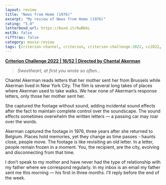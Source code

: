 ```yaml
---
layout: review
title: "News from Home (1976)"
excerpt: "My review of News from Home (1976)"
rating: "5.0"
letterboxd_url: https://boxd.it/6wBbkL
mst3k: false
rifftrax: false
category: movie-review
tags: [criterion-channel, criterion, criterion-challenge-2022, cc2022, directed-by-women, edited-by-women, written-by-women, solidarity, psychogeography, eclipse, sight-and-sound]
---
```


<b><a href="https://boxd.it/q4PJa/detail" target="_blank" rel="noopener">Criterion Challenge 2022 | 16/52 | Directed by Chantal Akerman</a></b>

<blockquote><i>Sweetheart, at first you wrote so often…</i></blockquote>

Chantel Akerman reads letters that her mother sent her from Brussels while Akerman lived in New York City. The film is several long takes of places where Akerman used to take walks. We hear none of Akerman’s response letters, only those her mother sent her.

She captured the footage without sound, adding incidental sound effects after the fact to maintain complete control over the soundscape. The sound effects sometimes overwhelm the written letters — a passing car may roar over the words.

Akerman captured the footage in 1976, three years after she returned to Belgium. Places hold memories, yet they change as time passes - haunts close, people move. The footage is like revisiting an old letter. In a letter, people remain frozen in a moment. You, the recipient, are the city, evolving and disconnecting from that time.

I don’t speak to my mother and have never had the type of relationship with my father where we correspond regularly. In my inbox is an email my father sent me this morning — his first in three months. I’ll reply before the end of the week.
